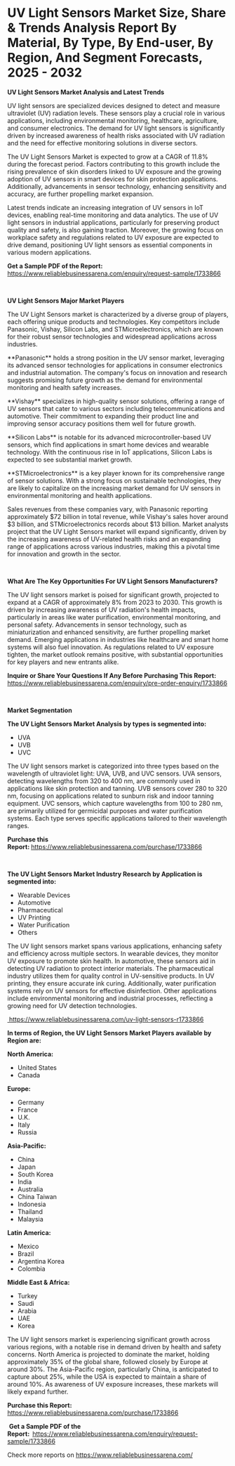 <p><h1>UV Light Sensors Market Size, Share & Trends Analysis Report By Material, By Type, By End-user, By Region, And Segment Forecasts, 2025 - 2032</h1></p><p><strong>UV Light Sensors Market Analysis and Latest Trends</strong></p>
<p><p>UV light sensors are specialized devices designed to detect and measure ultraviolet (UV) radiation levels. These sensors play a crucial role in various applications, including environmental monitoring, healthcare, agriculture, and consumer electronics. The demand for UV light sensors is significantly driven by increased awareness of health risks associated with UV radiation and the need for effective monitoring solutions in diverse sectors.</p><p>The UV Light Sensors Market is expected to grow at a CAGR of 11.8% during the forecast period. Factors contributing to this growth include the rising prevalence of skin disorders linked to UV exposure and the growing adoption of UV sensors in smart devices for skin protection applications. Additionally, advancements in sensor technology, enhancing sensitivity and accuracy, are further propelling market expansion.</p><p>Latest trends indicate an increasing integration of UV sensors in IoT devices, enabling real-time monitoring and data analytics. The use of UV light sensors in industrial applications, particularly for preserving product quality and safety, is also gaining traction. Moreover, the growing focus on workplace safety and regulations related to UV exposure are expected to drive demand, positioning UV light sensors as essential components in various modern applications.</p></p>
<p><strong>Get a Sample PDF of the Report:&nbsp;</strong> <a href="https://www.reliablebusinessarena.com/enquiry/request-sample/1733866?utm_campaign=2632&utm_medium=2&utm_source=Github&utm_content=ia&utm_term=11042025&utm_id=uv-light-sensors">https://www.reliablebusinessarena.com/enquiry/request-sample/1733866</a></p>
<p>&nbsp;</p>
<p><strong>UV Light Sensors Major Market Players</strong></p>
<p><p>The UV Light Sensors market is characterized by a diverse group of players, each offering unique products and technologies. Key competitors include Panasonic, Vishay, Silicon Labs, and STMicroelectronics, which are known for their robust sensor technologies and widespread applications across industries.</p><p>**Panasonic** holds a strong position in the UV sensor market, leveraging its advanced sensor technologies for applications in consumer electronics and industrial automation. The company's focus on innovation and research suggests promising future growth as the demand for environmental monitoring and health safety increases.</p><p>**Vishay** specializes in high-quality sensor solutions, offering a range of UV sensors that cater to various sectors including telecommunications and automotive. Their commitment to expanding their product line and improving sensor accuracy positions them well for future growth.</p><p>**Silicon Labs** is notable for its advanced microcontroller-based UV sensors, which find applications in smart home devices and wearable technology. With the continuous rise in IoT applications, Silicon Labs is expected to see substantial market growth.</p><p>**STMicroelectronics** is a key player known for its comprehensive range of sensor solutions. With a strong focus on sustainable technologies, they are likely to capitalize on the increasing market demand for UV sensors in environmental monitoring and health applications.</p><p>Sales revenues from these companies vary, with Panasonic reporting approximately $72 billion in total revenue, while Vishay's sales hover around $3 billion, and STMicroelectronics records about $13 billion. Market analysts project that the UV Light Sensors market will expand significantly, driven by the increasing awareness of UV-related health risks and an expanding range of applications across various industries, making this a pivotal time for innovation and growth in the sector.</p></p>
<p>&nbsp;</p>
<p><strong>What Are The Key Opportunities For UV Light Sensors Manufacturers?</strong></p>
<p><p>The UV light sensors market is poised for significant growth, projected to expand at a CAGR of approximately 8% from 2023 to 2030. This growth is driven by increasing awareness of UV radiation's health impacts, particularly in areas like water purification, environmental monitoring, and personal safety. Advancements in sensor technology, such as miniaturization and enhanced sensitivity, are further propelling market demand. Emerging applications in industries like healthcare and smart home systems will also fuel innovation. As regulations related to UV exposure tighten, the market outlook remains positive, with substantial opportunities for key players and new entrants alike.</p></p>
<p><strong>Inquire or Share Your Questions If Any Before Purchasing This Report:</strong> <a href="https://www.reliablebusinessarena.com/enquiry/pre-order-enquiry/1733866?utm_campaign=2632&utm_medium=2&utm_source=Github&utm_content=ia&utm_term=11042025&utm_id=uv-light-sensors">https://www.reliablebusinessarena.com/enquiry/pre-order-enquiry/1733866</a></p>
<p>&nbsp;</p>
<p><strong>Market Segmentation</strong></p>
<p><strong>The UV Light Sensors Market Analysis by types is segmented into:</strong></p>
<p><ul><li>UVA</li><li>UVB</li><li>UVC</li></ul></p>
<p><p>The UV light sensors market is categorized into three types based on the wavelength of ultraviolet light: UVA, UVB, and UVC sensors. UVA sensors, detecting wavelengths from 320 to 400 nm, are commonly used in applications like skin protection and tanning. UVB sensors cover 280 to 320 nm, focusing on applications related to sunburn risk and indoor tanning equipment. UVC sensors, which capture wavelengths from 100 to 280 nm, are primarily utilized for germicidal purposes and water purification systems. Each type serves specific applications tailored to their wavelength ranges.</p></p>
<p><strong>Purchase this Report:&nbsp;</strong><a href="https://www.reliablebusinessarena.com/purchase/1733866?utm_campaign=2632&utm_medium=2&utm_source=Github&utm_content=ia&utm_term=11042025&utm_id=uv-light-sensors">https://www.reliablebusinessarena.com/purchase/1733866</a></p>
<p>&nbsp;</p>
<p><strong>The UV Light Sensors Market Industry Research by Application is segmented into:</strong></p>
<p><ul><li>Wearable Devices</li><li>Automotive</li><li>Pharmaceutical</li><li>UV Printing</li><li>Water Purification</li><li>Others</li></ul></p>
<p><p>The UV light sensors market spans various applications, enhancing safety and efficiency across multiple sectors. In wearable devices, they monitor UV exposure to promote skin health. In automotive, these sensors aid in detecting UV radiation to protect interior materials. The pharmaceutical industry utilizes them for quality control in UV-sensitive products. In UV printing, they ensure accurate ink curing. Additionally, water purification systems rely on UV sensors for effective disinfection. Other applications include environmental monitoring and industrial processes, reflecting a growing need for UV detection technologies.</p></p>
<p><a href="https://www.reliablebusinessarena.com/uv-light-sensors-r1733866?utm_campaign=2632&utm_medium=2&utm_source=Github&utm_content=ia&utm_term=11042025&utm_id=uv-light-sensors">&nbsp;https://www.reliablebusinessarena.com/uv-light-sensors-r1733866</a></p>
<p><strong>In terms of Region, the UV Light Sensors Market Players available by Region are:</strong></p>
<p>
    <p> <strong> North America: </strong>
        <ul>
            <li>United States</li>
            <li>Canada</li>
        </ul>
        </p> 
    <p> <strong> Europe: </strong>
        <ul>
            <li>Germany</li>
            <li>France</li>
            <li>U.K.</li>
            <li>Italy</li>
            <li>Russia</li>
        </ul>
        </p> 
    <p> <strong> Asia-Pacific: </strong>
        <ul>
            <li>China</li>
            <li>Japan</li>
            <li>South Korea</li>
            <li>India</li>
            <li>Australia</li>
            <li>China Taiwan</li>
            <li>Indonesia</li>
            <li>Thailand</li>
            <li>Malaysia</li>
        </ul>
        </p> 
    <p> <strong> Latin America: </strong>
        <ul>
            <li>Mexico</li>
            <li>Brazil</li>
            <li>Argentina Korea</li>
            <li>Colombia</li>
        </ul>
        </p> 
    <p> <strong> Middle East & Africa: </strong>
        <ul>
            <li>Turkey</li>
            <li>Saudi</li>
            <li>Arabia</li>
            <li>UAE</li>
            <li>Korea</li>
        </ul>
    </p>
    </p>
<p><p>The UV light sensors market is experiencing significant growth across various regions, with a notable rise in demand driven by health and safety concerns. North America is projected to dominate the market, holding approximately 35% of the global share, followed closely by Europe at around 30%. The Asia-Pacific region, particularly China, is anticipated to capture about 25%, while the USA is expected to maintain a share of around 10%. As awareness of UV exposure increases, these markets will likely expand further.</p></p>
<p><strong>Purchase this Report: </strong><a href="https://www.reliablebusinessarena.com/purchase/1733866?utm_campaign=2632&utm_medium=2&utm_source=Github&utm_content=ia&utm_term=11042025&utm_id=uv-light-sensors">https://www.reliablebusinessarena.com/purchase/1733866</a></p>
<p>&nbsp;<strong>Get a Sample PDF of the Report:&nbsp;&nbsp;</strong><a href="https://www.reliablebusinessarena.com/enquiry/request-sample/1733866?utm_campaign=2632&utm_medium=2&utm_source=Github&utm_content=ia&utm_term=11042025&utm_id=uv-light-sensors">https://www.reliablebusinessarena.com/enquiry/request-sample/1733866</a></p>
<p><strong></strong></p>
<p>Check more reports on <a href="https://www.reliablebusinessarena.com/?utm_campaign=2632&utm_medium=2&utm_source=Github&utm_content=ia&utm_term=11042025&utm_id=uv-light-sensors">https://www.reliablebusinessarena.com/</a></p>